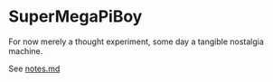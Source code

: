 # SuperMegaPiBoy

For now merely a thought experiment, some day a tangible nostalgia machine.

See [notes.md](notes.md)
